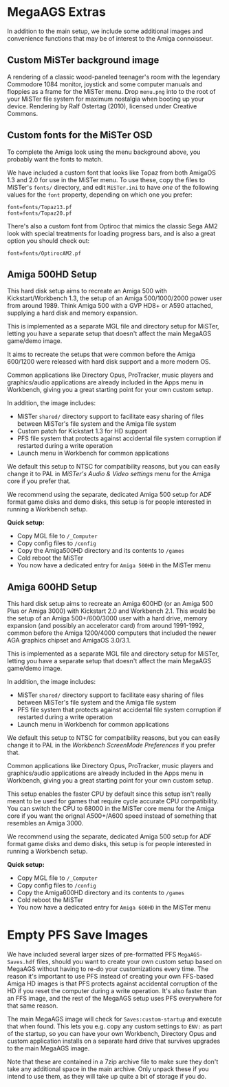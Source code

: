 # MegaAGS Extras 

In addition to the main setup, we include some additional images and convenience functions that may be of interest to the Amiga connoisseur.

## Custom MiSTer background image

A rendering of a classic wood-paneled teenager's room with the legendary Commodore 1084 monitor, joystick and some computer manuals and floppies as a frame for the MiSTer menu. Drop `menu.png` into to the root of your MiSTer file system for maximum nostalgia when booting up your device. Rendering by Ralf Ostertag (2010), licensed under Creative Commons.

## Custom fonts for the MiSTer OSD 

To complete the Amiga look using the menu background above, you probably want the fonts to match.

We have included a custom font that looks like Topaz from both AmigaOS 1.3 and 2.0 for use in the MiSTer menu. To use these, copy the files to MiSTer's `fonts/` directory, and edit `MiSTer.ini` to have *one* of the following values for the `font` property, depending on which one you prefer:

```
font=fonts/Topaz13.pf
font=fonts/Topaz20.pf
```

There's also a custom font from Optiroc that mimics the classic Sega AM2 look with special treatments for loading progress bars, and is also a great option you should check out:

```
font=fonts/OptirocAM2.pf
```

## Amiga 500HD Setup

This hard disk setup aims to recreate an Amiga 500 with Kickstart/Workbench 1.3, the setup of an Amiga 500/1000/2000 power user from around 1989. Think Amiga 500 with a GVP HD8+ or A590 attached, supplying a hard disk and memory expansion.

This is implemented as a separate MGL file and directory setup for MiSTer, letting you have a separate setup that doesn't affect the main MegaAGS game/demo image.

It aims to recreate the setups that were common before the Amiga 600/1200 were released with hard disk support and a more modern OS.

Common applications like Directory Opus, ProTracker, music players and graphics/audio applications are already included in the Apps menu in Workbench, giving you a great starting point for your own custom setup.

In addition, the image includes:

* MiSTer `shared/` directory support to facilitate easy sharing of files between MiSTer's file system and the Amiga file system
* Custom patch for Kickstart 1.3 for HD support
* PFS file system that protects against accidental file system corruption if restarted during a write operation
* Launch menu in Workbench for common applications

We default this setup to NTSC for compatibility reasons, but you can easily change it to PAL in *MiSTer's Audio & Video settings* menu for the Amiga core if you prefer that.

We recommend using the separate, dedicated Amiga 500 setup for ADF format game disks and demo disks, this setup is for people interested in running a Workbench setup.

**Quick setup:**

* Copy MGL file to `/_Computer`
* Copy config files to `/config`
* Copy the Amiga500HD directory and its contents to `/games`
* Cold reboot the MiSTer
* You now have a dedicated entry for `Amiga 500HD` in the MiSTer menu

## Amiga 600HD Setup

This hard disk setup aims to recreate an Amiga 600HD (or an Amiga 500 Plus or Amiga 3000) with Kickstart 2.0 and Workbench 2.1. This would be the setup of an Amiga 500+/600/3000 user with a hard drive, memory expansion (and possibly an accelerator card) from around 1991-1992, common before the Amiga 1200/4000 computers that included the newer AGA graphics chipset and AmigaOS 3.0/3.1.

This is implemented as a separate MGL file and directory setup for MiSTer, letting you have a separate setup that doesn't affect the main MegaAGS game/demo image.

In addition, the image includes:

* MiSTer `shared/` directory support to facilitate easy sharing of files between MiSTer's file system and the Amiga file system
* PFS file system that protects against accidental file system corruption if restarted during a write operation
* Launch menu in Workbench for common applications

We default this setup to NTSC for compatibility reasons, but you can easily change it to PAL in the *Workbench ScreenMode Preferences* if you prefer that.

Common applications like Directory Opus, ProTracker, music players and graphics/audio applications are already included in the Apps menu in Workbench, giving you a great starting point for your own custom setup.

This setup enables the faster CPU by default since this setup isn't really meant to be used for games that require cycle accurate CPU compatibility. You can switch the CPU to 68000 in the MiSTer core menu for the Amiga core if you want the orignal A500+/A600 speed instead of something that resembles an Amiga 3000.

We recommend using the separate, dedicated Amiga 500 setup for ADF format game disks and demo disks, this setup is for people interested in running a Workbench setup.

**Quick setup:**

* Copy MGL file to `/_Computer`
* Copy config files to `/config`
* Copy the Amiga600HD directory and its contents to `/games`
* Cold reboot the MiSTer
* You now have a dedicated entry for `Amiga 600HD` in the MiSTer menu

# Empty PFS Save Images

We have included several larger sizes of pre-formatted PFS `MegaAGS-Saves.hdf` files, should you want to create your own custom setup based on MegaAGS without having to re-do your customizations every time. The reason it's important to use PFS instead of creating your own FFS-based Amiga HD images is that PFS protects against accidental corruption of the HD if you reset the computer during a write operation. It's also faster than an FFS image, and the rest of the MegaAGS setup uses PFS everywhere for that same reason.

The main MegaAGS image will check for `Saves:custom-startup` and execute that when found. This lets you e.g. copy any custom settings to `ENV:` as part of the startup, so you can have your own Workbench, Directory Opus and custom application installs on a separate hard drive that survives upgrades to the main MegaAGS image.

Note that these are contained in a 7zip archive file to make sure they don't take any additional space in the main archive. Only unpack these if you intend to use them, as they will take up quite a bit of storage if you do.
